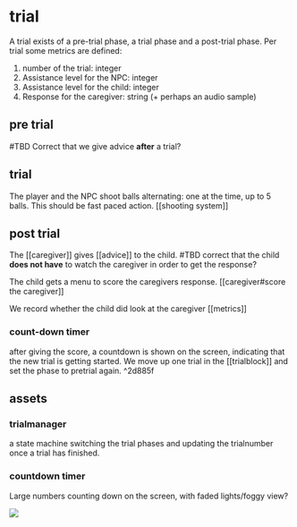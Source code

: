 # trial

A trial exists of a pre-trial phase, a trial phase and a post-trial phase.
Per trial some metrics are defined:

1. number of the trial: integer
2. Assistance level for the NPC: integer
3. Assistance level for the child: integer
4. Response for the caregiver: string (+ perhaps an audio sample)



## pre trial

#TBD Correct that we give advice **after** a trial?

## trial
The player and the NPC shoot balls alternating: one at the time, up to 5 balls. 
This should be fast paced action.
[[shooting system]]


## post trial
The [[caregiver]] gives [[advice]] to the child. 
#TBD correct that the child **does not have** to watch the caregiver in order to get the response?

The child gets a menu to score the caregivers response. [[caregiver#score the caregiver]]

We record whether the child did look at the caregiver [[metrics]]

### count-down timer

after giving the score, a countdown is shown on the screen, indicating that the new trial is getting started. We move up one trial in the [[trialblock]] and set the phase to pretrial again.
^2d885f

## assets

### trialmanager
a state machine switching the trial phases and updating the trialnumber once a trial has finished.

### countdown timer

Large numbers counting down on the screen, with faded lights/foggy view?

![](countdown_timer.png)